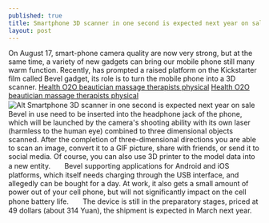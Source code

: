 ```yaml
---
published: true
title: Smartphone 3D scanner in one second is expected next year on sale
layout: post
---
```

On August 17, smart-phone camera quality are now very strong, but at the same time, a variety of new gadgets can bring our mobile phone still many warm function. Recently, has prompted a raised platform on the Kickstarter film called Bevel gadget, its role is to turn the mobile phone into a 3D scanner. [Health O2O beautician massage therapists physical](http://spongebobc.tumblr.com/post/140481583859/health-o2o-beautician-massage-therapists) [Health O2O beautician massage therapists physical](http://spongebobc.tumblr.com/post/140481583859/health-o2o-beautician-massage-therapists)![Alt Smartphone 3D scanner in one second is expected next year on sale](https://c2.staticflickr.com/2/1570/25790477864_25e1f29c11_z.jpg)　　Bevel in use need to be inserted into the headphone jack of the phone, which will be launched by the camera\'s shooting ability with its own laser (harmless to the human eye) combined to three dimensional objects scanned. After the completion of three-dimensional directions you are able to scan an image, convert it to a GIF picture, share with friends, or send it to social media. Of course, you can also use 3D printer to the model data into a new entity.　　Bevel supporting applications for Android and iOS platforms, which itself needs charging through the USB interface, and allegedly can be bought for a day. At work, it also gets a small amount of power out of your cell phone, but will not significantly impact on the cell phone battery life.　　The device is still in the preparatory stages, priced at 49 dollars (about 314 Yuan), the shipment is expected in March next year.